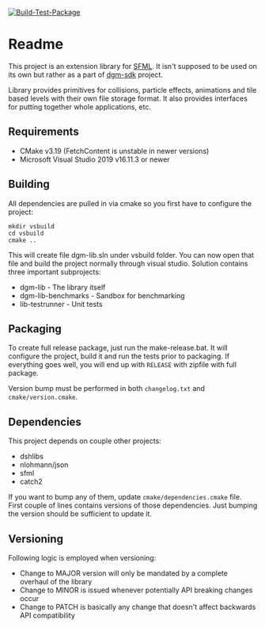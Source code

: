 [![Build-Test-Package](https://github.com/nerudaj/dgm-lib/actions/workflows/build-test-package.yml/badge.svg)](https://github.com/nerudaj/dgm-lib/actions/workflows/build-test-package.yml)

# Readme

This project is an extension library for [SFML](http://sfml-dev.org). It isn't supposed to be used on its own but rather as a part of [dgm-sdk](https://github.com/nerudaj/dgm-lib) project.

Library provides primitives for collisions, particle effects, animations and tile based levels with their own file storage format. It also provides interfaces for putting together whole applications, etc.

## Requirements

* CMake v3.19 (FetchContent is unstable in newer versions)
* Microsoft Visual Studio 2019 v16.11.3 or newer

## Building

All dependencies are pulled in via cmake so you first have to configure the project:

```
mkdir vsbuild
cd vsbuild
cmake ..
```

This will create file dgm-lib.sln under vsbuild folder. You can now open that file and build the project normally through visual studio. Solution contains three important subprojects:

* dgm-lib - The library itself
* dgm-lib-benchmarks - Sandbox for benchmarking
* lib-testrunner - Unit tests

## Packaging

To create full release package, just run the make-release.bat. It will configure the project, build it and run the tests prior to packaging. If everything goes well, you will end up with `RELEASE` with zipfile with full package.

Version bump must be performed in both `changelog.txt` and `cmake/version.cmake`.

## Dependencies

This project depends on couple other projects:

* dshlibs
* nlohmann/json
* sfml
* catch2

If you want to bump any of them, update `cmake/dependencies.cmake` file. First couple of lines contains versions of those dependencies. Just bumping the version should be sufficient to update it.

## Versioning

Following logic is employed when versioning:

* Change to MAJOR version will only be mandated by a complete overhaul of the library
* Change to MINOR is issued whenever potentially API breaking changes occur
* Change to PATCH is basically any change that doesn't affect backwards API compatibility

